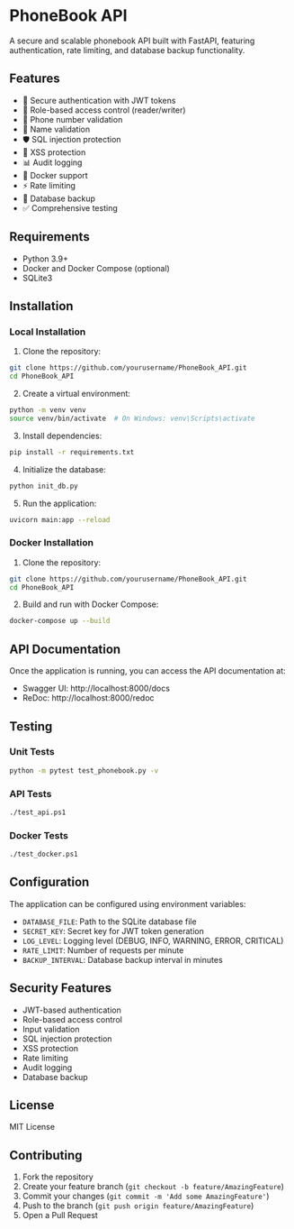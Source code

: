 # PhoneBook API

A secure and scalable phonebook API built with FastAPI, featuring authentication, rate limiting, and database backup functionality.

## Features

- 🔐 Secure authentication with JWT tokens
- 👥 Role-based access control (reader/writer)
- 📱 Phone number validation
- 📝 Name validation
- 🛡️ SQL injection protection
- 🚫 XSS protection
- 📊 Audit logging
- 🐳 Docker support
- ⚡ Rate limiting
- 💾 Database backup
- ✅ Comprehensive testing

## Requirements

- Python 3.9+
- Docker and Docker Compose (optional)
- SQLite3

## Installation

### Local Installation

1. Clone the repository:
```bash
git clone https://github.com/yourusername/PhoneBook_API.git
cd PhoneBook_API
```

2. Create a virtual environment:
```bash
python -m venv venv
source venv/bin/activate  # On Windows: venv\Scripts\activate
```

3. Install dependencies:
```bash
pip install -r requirements.txt
```

4. Initialize the database:
```bash
python init_db.py
```

5. Run the application:
```bash
uvicorn main:app --reload
```

### Docker Installation

1. Clone the repository:
```bash
git clone https://github.com/yourusername/PhoneBook_API.git
cd PhoneBook_API
```

2. Build and run with Docker Compose:
```bash
docker-compose up --build
```

## API Documentation

Once the application is running, you can access the API documentation at:
- Swagger UI: http://localhost:8000/docs
- ReDoc: http://localhost:8000/redoc

## Testing

### Unit Tests
```bash
python -m pytest test_phonebook.py -v
```

### API Tests
```bash
./test_api.ps1
```

### Docker Tests
```bash
./test_docker.ps1
```

## Configuration

The application can be configured using environment variables:

- `DATABASE_FILE`: Path to the SQLite database file
- `SECRET_KEY`: Secret key for JWT token generation
- `LOG_LEVEL`: Logging level (DEBUG, INFO, WARNING, ERROR, CRITICAL)
- `RATE_LIMIT`: Number of requests per minute
- `BACKUP_INTERVAL`: Database backup interval in minutes

## Security Features

- JWT-based authentication
- Role-based access control
- Input validation
- SQL injection protection
- XSS protection
- Rate limiting
- Audit logging
- Database backup

## License

MIT License

## Contributing

1. Fork the repository
2. Create your feature branch (`git checkout -b feature/AmazingFeature`)
3. Commit your changes (`git commit -m 'Add some AmazingFeature'`)
4. Push to the branch (`git push origin feature/AmazingFeature`)
5. Open a Pull Request 